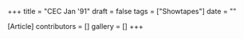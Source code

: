 +++
title = "CEC Jan '91"
draft = false
tags = ["Showtapes"]
date = ""

[Article]
contributors = []
gallery = []
+++